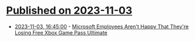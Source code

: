 # [Published on 2023-11-03](index.md)

* [2023-11-03, 16:45:00](https://games.slashdot.org/story/23/11/03/1619215/microsoft-employees-arent-happy-that-theyre-losing-free-xbox-game-pass-ultimate?utm_source=rss1.0mainlinkanon&utm_medium=feed) - [Microsoft Employees Aren't Happy That They're Losing Free Xbox Game Pass Ultimate](https://games.slashdot.org/story/23/11/03/1619215/microsoft-employees-arent-happy-that-theyre-losing-free-xbox-game-pass-ultimate?utm_source=rss1.0mainlinkanon&utm_medium=feed)
